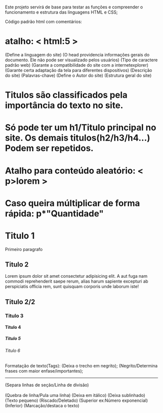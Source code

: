 Este projeto servirá de base para testar as funções e compreender o funcionamento e estrutura das linguagens HTML e CSS;

Código padrão html com comentários: 
# atalho: < html:5 >

<!DOCTYPE html>

<html lang="pt-br"> (Define a linguagem do site)

<head> (O head providencia informações gerais do documento. Ele não pode ser visualizado pelos usuários)
    <meta charset="UTF-8"> (Tipo de caractere padrão web)
    <meta http-equiv="X-UA-Compatible" content="IE=edge"> (Garante a compatibilidade do site com a internetexplorer)
    <meta name="viewport" content="width=device-width, initial-scale=1.0"> (Garante certa adaptação da tela para diferentes dispositivos)
    <meta name="description" content="Projeto HTML para entender a linguagem"> (Descrição do site)
    <meta name="keywords" content="programacao,html,css,javascript"> (Palavras-chave)
    <meta name="author" content="Nicole Tamarindo"> (Define o Autor do site)
    <title>ProjetoHTML</title>
</head>

<body> (Estrutura geral do site)

# Titulos são classificados pela importância do texto no site.
# Só pode ter um h1/Titulo principal no site. Os demais titulos(h2/h3/h4...) Podem ser repetidos.
# Atalho para conteúdo aleatório: < p>lorem >
# Caso queira múltiplicar de forma rápida: p*"Quantidade"

<h1>Titulo 1</h1>

<p> Primeiro paragrafo</p>

<h2>Titulo 2</h2>

<p>Lorem ipsum dolor sit amet consectetur adipisicing elit. A aut fuga nam commodi reprehenderit saepe rerum, alias harum sapiente excepturi ab perspiciatis officia rem, sunt quisquam corporis unde laborum iste!</p>

<h2>Titulo 2/2</h2>
<h3>Titulo 3</h3>
<h4>Titulo 4</h4>
<h5>Titulo 5</h5>
<h6>Titulo 6</h6>

</body>

</html>

Formatação de texto(Tags): 
    <b></b> (Deixa o trecho em negrito);
    <strong></strong> (Negrito/Determina frases com maior enfase/importantes);
    <hr></hr> (Separa linhas de seção/Linha de divisão)
    <br></br> (Quebra de linha/Pula uma linha)
    <i></i> (Deixa em itálico)
    <u></u> (Deixa sublinhado)
    <small></small> (Texto pequeno)
    <del></del> (Riscado/Deletado)
    <sup></sup> (Superior ex:Número exponencial)
    <sub></sub> (Inferior)
    <mark></mark> (Marcação/destaca o texto)